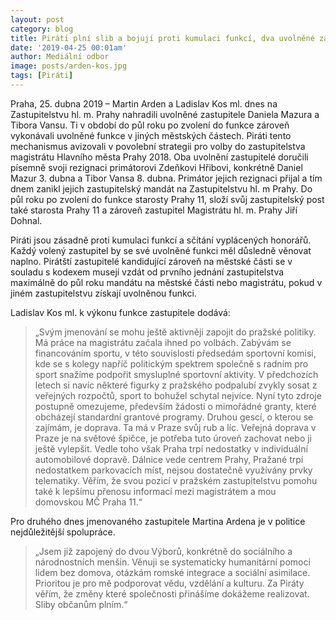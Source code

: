 ```yaml
---
layout: post
category: blog
title: Piráti plní slib a bojují proti kumulaci funkcí, dva uvolněné zastupitele nahradili další v pořadí
date: '2019-04-25 00:01am'
author: Mediální odbor
image: posts/arden-kos.jpg
tags: [Piráti]
---
```


Praha, 25. dubna 2019 – Martin Arden a Ladislav Kos ml. dnes na Zastupitelstvu hl. m. Prahy nahradili uvolněné zastupitele Daniela Mazura a Tibora Vansu. Ti v období do půl roku po zvolení do funkce zároveň vykonávali uvolněné funkce v jiných městských částech. Piráti tento mechanismus avizovali v povolební strategii pro volby do zastupitelstva magistrátu Hlavního města Prahy 2018. Oba uvolnění zastupitelé doručili písemně svoji rezignaci primátorovi Zdeňkovi Hřibovi, konkrétně Daniel Mazur 3. dubna a Tibor Vansa 8. dubna. Primátor jejich rezignaci přijal a tím dnem zanikl jejich zastupitelský mandát na Zastupitelstvu hl. m Prahy. Do půl roku po zvolení do funkce starosty Prahy 11, složí svůj zastupitelský post také starosta Prahy 11 a zároveň zastupitel Magistrátu hl. m. Prahy Jiří Dohnal.

Piráti jsou zásadně proti kumulaci funkcí a sčítání vyplácených honorářů. Každý volený zastupitel by se své uvolněné funkci měl důsledně věnovat naplno. Pirátští zastupitelé kandidující zároveň na městské části se v souladu s kodexem musejí vzdát od prvního jednání zastupitelstva maximálně do půl roku mandátu na městské části nebo magistrátu, pokud v jiném zastupitelstvu získají uvolněnou funkci. 

Ladislav Kos ml. k výkonu funkce zastupitele dodává: 

> „Svým jmenování se mohu ještě aktivněji zapojit do pražské politiky. Má práce na magistrátu začala ihned po volbách. Zabývám se financováním sportu, v této souvislosti předsedám sportovní komisi, kde se s kolegy napříč politickým spektrem společně s radním pro sport snažíme podpořit smysluplné sportovní aktivity. V předchozích letech si navíc některé figurky z pražského podpalubí zvykly sosat z veřejných rozpočtů, sport to bohužel schytal nejvíce. Nyní tyto zdroje postupně omezujeme, především žádosti o mimořádné granty, které obcházejí standardní grantové programy. Druhou gescí, o kterou se zajímám, je doprava. Ta má v Praze svůj rub a líc. Veřejná doprava v Praze je na světové špičce, je potřeba tuto úroveň zachovat nebo ji ještě vylepšit. Vedle toho však Praha trpí nedostatky v individuální automobilové dopravě. Dálnice vede centrem Prahy, Pražané trpí nedostatkem parkovacích míst, nejsou dostatečně využívány prvky telematiky. Věřím, že svou pozicí v pražském zastupitelstvu pomohu také k lepšímu přenosu informací mezi magistrátem a mou domovskou MČ Praha 11.“

Pro druhého dnes jmenovaného zastupitele Martina Ardena je v politice nejdůležitější spolupráce. 

> „Jsem již zapojený do dvou Výborů, konkrétně do sociálního a národnostních menšin. Věnuji se systematicky humanitární pomoci lidem bez domova, otázkám romské integrace a sociální asimilace. Prioritou je pro mě podporovat vědu, vzdělání a kulturu. Za Piráty věřím, že změny které společnosti přinášíme dokážeme realizovat. Sliby občanům plním.“
